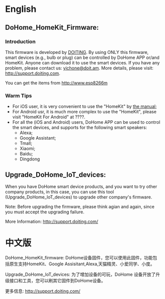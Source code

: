 
# English

## DoHome_HomeKit_Firmware:

### Introduction

This firmware is developed by [DOITING](http://doiting.com/). By using ONLY this firmware, smart devices (e.g., bulb or plug) can be controlled by DoHome APP or/and HomeKit. Anyone can download it to use the smart devices. If you have any problem, please contact us: yichone@doit.am. More details, please visit: http://support.doiting.com.

You can get the items from http://www.esp8266m

### Warm Tips

* For iOS user, it is very convenient to use the "HomeKit" by [the manual](http://doiting.com/); 
* For Android usr, it is much more complex to use the "HomeKit", please visit "HomeKit For Android" at ????.
* For all the (iOS and Android) users, DoHome APP can be used to control the smart devices, and supports for the following smart speakers:
  * Alexa;
  * Google Assistant;
  * Tmall;
  * Xiaomi;
  * Baidu;
  * Dingdong
 
## Upgrade_DoHome_IoT_devices: 
When you have DoHome smart device products, and you want to try other company products, in this case, you can use this tool (Upgrade_DoHome_IoT_devices) to upgrade other company's firmware.

Note: Before upgrading the firmware, please think agian and again, since you must accept the upgrading failure.

More Information: http://support.doiting.com/

# 中文版
DoHome_HomeKit_firmware: 
DoHome设备固件，您可以使用此固件，功能包括原生支持HomeKit、Google Assisitant,Alexa,天猫精灵、小爱同学、小度。
 
Upgrade_DoHome_IoT_devices: 
为了增加设备的可玩，DoHome 设备开放了升级接口和工具，您可以刷其它固件到DoHome设备。

更多信息: http://support.doiting.com/
